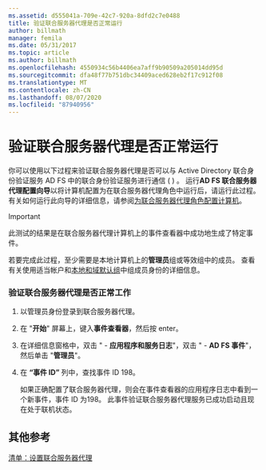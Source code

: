 ```yaml
---
ms.assetid: d555041a-709e-42c7-920a-8dfd2c7e0488
title: 验证联合服务器代理是否正常运行
author: billmath
manager: femila
ms.date: 05/31/2017
ms.topic: article
ms.author: billmath
ms.openlocfilehash: 4550934c56b4406ea7aff9b90509a205014dd95d
ms.sourcegitcommit: dfa48f77b751dbc34409aced628eb2f17c912f08
ms.translationtype: MT
ms.contentlocale: zh-CN
ms.lasthandoff: 08/07/2020
ms.locfileid: "87940956"
---
```

# <a name="verify-that-a-federation-server-proxy-is-operational"></a>验证联合服务器代理是否正常运行


你可以使用以下过程来验证联合服务器代理是否可以与 Active Directory 联合身份验证服务 AD FS 中的联合身份验证服务进行通信 \( \) 。 运行**AD FS 联合服务器代理配置向导**以将计算机配置为在联合服务器代理角色中运行后，请运行此过程。 有关如何运行此向导的详细信息，请参阅[为联合服务器代理角色配置计算机](Configure-a-Computer-for-the-Federation-Server-Proxy-Role.md)。

> [!IMPORTANT]
> 此测试的结果是在联合服务器代理计算机上的事件查看器中成功地生成了特定事件。

若要完成此过程，至少需要是本地计算机上的**管理员**组或等效组中的成员。  查看有关使用适当帐户和[本地和域默认组](https://go.microsoft.com/fwlink/?LinkId=83477)中组成员身份的详细信息。

### <a name="to-verify-that-a-federation-server-proxy-is-operational"></a>验证联合服务器代理是否正常工作

1.  以管理员身份登录到联合服务器代理。

2.  在 "**开始**" 屏幕上，键入**事件查看器**，然后按 enter。

3.  在详细信息窗格中，双击 " \- **应用程序和服务日志**"，双击 " \- **AD FS 事件**"，然后单击 "**管理员**"。

4.  在 **“事件 ID”** 列中，查找事件 ID 198。

    如果正确配置了联合服务器代理，则会在事件查看器的应用程序日志中看到一个新事件，事件 ID 为198。 此事件验证联合服务器代理服务已成功启动且现在处于联机状态。

## <a name="additional-references"></a>其他参考
[清单：设置联合服务器代理](Checklist--Setting-Up-a-Federation-Server-Proxy.md)


